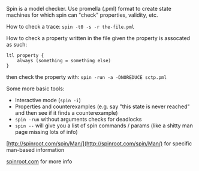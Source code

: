 Spin is a model checker. Use promella (.pml) format to create state machines for which spin can "check" properties, validity, etc. 

How to check a trace:
`spin -t0 -s -r the-file.pml`

How to check a property written in the file given the property is assocated as such:
```
ltl property {
	always (something = something else)
}
```
then check the property with: `spin -run -a -DNOREDUCE sctp.pml`

Some more basic tools:
- Interactive mode (`spin -i`)
- Properties and counterexamples (e.g. say "this state is never reached" and then see if it finds a counterexample)
- `spin -run` without arguments checks for deadlocks 
- `spin --` will give you a list of spin commands / params (like a shitty man page missing lots of info)

[http://spinroot.com/spin/Man/](http://spinroot.com/spin/Man/) for specific man-based information

[spinroot.com](spinroot.com) for more info
